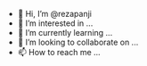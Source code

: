 - 👋 Hi, I’m @rezapanji
- 👀 I’m interested in ...
- 🌱 I’m currently learning ...
- 💞️ I’m looking to collaborate on ...
- 📫 How to reach me ...

<!---
rezapanji/rezapanji is a ✨ special ✨ repository because its `README.md` (this file) appears on your GitHub profile.
You can click the Preview link to take a look at your changes.
--->
